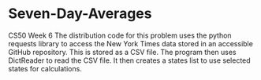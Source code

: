 # Seven-Day-Averages
CS50 Week 6
The distribution code for this problem uses the python requests library to access the New York Times data stored in an accessible GitHub repository. This is stored as a CSV file. The program then uses DictReader to read the CSV file. It then creates a states list to use selected states for calculations.
